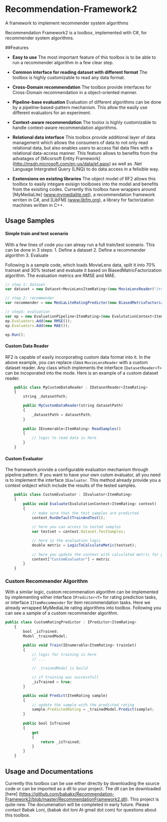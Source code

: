 Recommendation-Framework2
=========================

A framework to implement recommender system algorithms

Recommendation Framework2 is a toolbox, implemented with C#, for recommender system algorithms.


##Features

* __Easy to use__
The most important feature of this toolbox is to be able to run a recommender algorithm in a few clear step.

* __Common interface for reading dataset with different format__
The toolbox is highly customizable to read any data format. 

* __Cross-Domain recommendation__
The toolbox provide interfaces for Cross-Domain recommendation in a object-oriented manner.

* __Pipeline-base evaluation__
Evaluation of different algorithms can be done by a pipeline-based-pattern mechanism. This allow the easily use different evaluators for an experiment.

* __Context-aware recommendation__
The toolox is highly customizable to handle context-aware recommendation algorithms.

* __Relational data interface__
This toolbox provide additional layer of data management which allows the consumers of data to not only read relational data, but also enables users to access flat data files with a relational data-access manner. This feature allows to benefits from the advatages of [Micorsoft Entity Framework] (http://msdn.microsoft.com/en-us/data/ef.aspx) as well as .Net Language Intergrated Query (LINQ) to do data access in a felixible way.

* __Exetensions on existing libraries__
The object model of RF2 allows this toolbox to easily integare exisign toolboxes into the model and benefits from the exisiting codes. Currently this toolbox have wrappers around [MyMediaLite] (www.mymedialite.net), a recommendation framework wrriten in C#, and [LibFM] (www.libfm.org), a library for factorization machines written in C++.

## Usage Samples

#### Simple train and test scenario
With a few lines of code you can alreay run a full train/test scenario. This can be done in 3 steps: 1. Define a dataset 2. Define a recommender algorithm 3. Evaluate

Following is a sample code, which loads MovieLens data, split it into 70% trainset and 30% testset and evaluate it based on BiasedMatricFactorization algorithm. The evaluation metrics are RMSE and MAE.

```javascript
// step 1: dataset            
var dataset = new Dataset<MovieLensItemRating>(new MovieLensReader("/ratings.dat"), 0.7);

// step 2: recommender
var recommender = new MediaLiteRatingPredictor(new BiasedMatrixFactorization());

// step3: evaluation
var ep = new EvaluationPipeline<ItemRating>(new EvalutationContext<ItemRating>(recommender, dataset));
ep.Evaluators.Add(new RMSE());
ep.Evaluators.Add(new MAE());

ep.Run();
```

#### Custom Data Reader
RF2 is capable of easily incorporating custom data format into it. In the above example, you can replace class ```MovieLensReader``` with a custom dataset reader. Any class which implements the interface ```IDatasetReader<T>``` can be incoporated into the mode.
Here is an example of a custom dataset reader.

```javascript
    public class MyCustomDataReader : IDatasetReader<ItemRating>
    {
        string _datasetPath;

        public MyCustomDataReader(string datasetPath)
        {
            _datasetPath = datasetPath;
        }
        
        public IEnumerable<ItemRating> ReadSamples()
        {
            // logic to read data is here
        }
    }
```

#### Custom Evaluator
The framework provide a configurable evaluation mechanism through pipeline pattern. If you want to have your own cutom evaluator, all you need is to implement the interface ```IEavluator```. This method already provide you a context onbject which include the results of the tested samples.

```javascript
    public class CustomEvaluator : IEvaluator<ItemRating>
    {
        public void Evaluate(EvalutationContext<ItemRating> context)
        {
            // make sure that the test samples are predicted
            context.RunDefaultTrainAndTest();
            
            // here you can access to tested samples
            var testset = context.Dataset.TestSamples;

            // here is the evaluation logic
            double metric = LogicToCalculateMetic(testset);
            
            // here you update the context with calculated metric for posisble re-use by other evaluators
            context["CustomEvaluator"] = metric
        }
    }
```

### Custom Recommender Algorithm
With a similar logic, custom recommenation algorithm can be implemented by implementing either interface ```IPredictor<T>``` for rating prediction tasks, or interface ```IItemRecommender``` for item recommendation tasks. Here we already wrrapped MyMediaLite rating algorithms into toolbox. Following you can see a sample of a custom recommender algorithm.


```javascript
public class CustomRatingPredictor : IPredictor<ItemRating>
    {
        bool _isTrained;
        Model _trainedModel;

        public void Train(IEnumerable<ItemRating> trainSet)
        {
            // logic for training is here
            // ...
            
            // _trainedModel is build

            // if training was successfull
            _isTrained = true;
        }

        public void Predict(ItemRating sample)
        {
            // update the sample with the predicted rating
            sample.PredictedRating = _trainedModel.Predict(sample);
        }
        
        public bool IsTrained
        {
            get
            {
                return _isTrained;
            }
        }
    }
```

## Usage and Documentations
Currently this toolbox can be use either directly by downloading the source code or can be imported as a dll to your project. The dll can be downloaded [here] (https://github.com/babakx/Recommendation-Framework2/blob/master/RecommendationFramework2.dll). 
This project is quite new. The documenation will be completed in early future. Please contact Babak Loni, (babak dot loni At gmail dot com) for questions about this toolbox.
